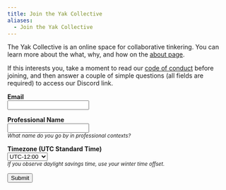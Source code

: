 ```yaml
---
title: Join the Yak Collective
aliases:
  - Join the Yak Collective
---
```

The Yak Collective is an online space for collaborative tinkering. You can learn more about the what, why, and how on the [about page](about.md).

If this interests you, take a moment to read our [code of conduct](https://roamresearch.com/#/app/ArtOfGig/page/CF_GEWrWq) before joining, and then answer a couple of simple questions (all fields are required) to access our Discord link.

<form id="join" name="join" method="post" netlify>
	<p>
		<label for="email"><strong>Email</strong></label><br>
		<input class="input" id="email" name="email" type="email" required>
	</p>
	<p>
		<label for="name"><strong>Professional Name</strong><label><br>
		<input class="input" id="name" name="name" type="text" required><br>
		<small><em>What name do you go by in professional contexts?</em></small>
	</p>
	<p>
		<label for="timezone"><strong>Timezone (UTC Standard Time)</strong></label><br>
		<select id="timezone" name="timezone" required>
			<option value="UTC-12:00">UTC-12:00</option>
			<option value="UTC-11:00">UTC-11:00</option>
			<option value="UTC-10:00">UTC-10:00</option>
			<option value="UTC-09:00">UTC-09:00</option>
			<option value="UTC-08:00">UTC-08:00</option>
			<option value="UTC-07:00">UTC-07:00</option>
			<option value="UTC-06:00">UTC-06:00</option>
			<option value="UTC-05:00">UTC-05:00</option>
			<option value="UTC-04:30">UTC-04:30</option>
			<option value="UTC-04:00">UTC-04:00</option>
			<option value="UTC-03:00">UTC-03:00</option>
			<option value="UTC-02:30">UTC-02:30</option>
			<option value="UTC-02:00">UTC-02:00</option>
			<option value="UTC-01:00">UTC-01:00</option>
			<option value="UTC+00:00">UTC+00:00</option>
			<option value="UTC+01:00">UTC+01:00</option>
			<option value="UTC+02:00">UTC+02:00</option>
			<option value="UTC+03:00">UTC+03:00</option>
			<option value="UTC+03:30">UTC+03:30</option>
			<option value="UTC+04:00">UTC+04:00</option>
			<option value="UTC+04:30">UTC+04:30</option>
			<option value="UTC+05:00">UTC+05:00</option>
			<option value="UTC+05:30">UTC+05:30</option>
			<option value="UTC+05:45">UTC+05:45</option>
			<option value="UTC+06:00">UTC+06:00</option>
			<option value="UTC+06:30">UTC+06:30</option>
			<option value="UTC+07:00">UTC+07:00</option>
			<option value="UTC+08:00">UTC+08:00</option>
			<option value="UTC+09:00">UTC+09:00</option>
			<option value="UTC+10:00">UTC+10:00</option>
			<option value="UTC+10:30">UTC+10:30</option>
			<option value="UTC+11:00">UTC+11:00</option>
			<option value="UTC+12:00">UTC+12:00</option>
			<option value="UTC+13:00">UTC+13:00</option>
			<option value="UTC+14:00">UTC+14:00</option>
		</select><br>
		<small><em>If you observe daylight savings time, use your winter time offset.</em></small>
	</p>
	<p>
		<button type="submit">Submit</button>
	</p>
</form>
